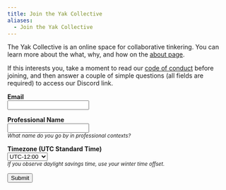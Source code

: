 ```yaml
---
title: Join the Yak Collective
aliases:
  - Join the Yak Collective
---
```

The Yak Collective is an online space for collaborative tinkering. You can learn more about the what, why, and how on the [about page](about.md).

If this interests you, take a moment to read our [code of conduct](https://roamresearch.com/#/app/ArtOfGig/page/CF_GEWrWq) before joining, and then answer a couple of simple questions (all fields are required) to access our Discord link.

<form id="join" name="join" method="post" netlify>
	<p>
		<label for="email"><strong>Email</strong></label><br>
		<input class="input" id="email" name="email" type="email" required>
	</p>
	<p>
		<label for="name"><strong>Professional Name</strong><label><br>
		<input class="input" id="name" name="name" type="text" required><br>
		<small><em>What name do you go by in professional contexts?</em></small>
	</p>
	<p>
		<label for="timezone"><strong>Timezone (UTC Standard Time)</strong></label><br>
		<select id="timezone" name="timezone" required>
			<option value="UTC-12:00">UTC-12:00</option>
			<option value="UTC-11:00">UTC-11:00</option>
			<option value="UTC-10:00">UTC-10:00</option>
			<option value="UTC-09:00">UTC-09:00</option>
			<option value="UTC-08:00">UTC-08:00</option>
			<option value="UTC-07:00">UTC-07:00</option>
			<option value="UTC-06:00">UTC-06:00</option>
			<option value="UTC-05:00">UTC-05:00</option>
			<option value="UTC-04:30">UTC-04:30</option>
			<option value="UTC-04:00">UTC-04:00</option>
			<option value="UTC-03:00">UTC-03:00</option>
			<option value="UTC-02:30">UTC-02:30</option>
			<option value="UTC-02:00">UTC-02:00</option>
			<option value="UTC-01:00">UTC-01:00</option>
			<option value="UTC+00:00">UTC+00:00</option>
			<option value="UTC+01:00">UTC+01:00</option>
			<option value="UTC+02:00">UTC+02:00</option>
			<option value="UTC+03:00">UTC+03:00</option>
			<option value="UTC+03:30">UTC+03:30</option>
			<option value="UTC+04:00">UTC+04:00</option>
			<option value="UTC+04:30">UTC+04:30</option>
			<option value="UTC+05:00">UTC+05:00</option>
			<option value="UTC+05:30">UTC+05:30</option>
			<option value="UTC+05:45">UTC+05:45</option>
			<option value="UTC+06:00">UTC+06:00</option>
			<option value="UTC+06:30">UTC+06:30</option>
			<option value="UTC+07:00">UTC+07:00</option>
			<option value="UTC+08:00">UTC+08:00</option>
			<option value="UTC+09:00">UTC+09:00</option>
			<option value="UTC+10:00">UTC+10:00</option>
			<option value="UTC+10:30">UTC+10:30</option>
			<option value="UTC+11:00">UTC+11:00</option>
			<option value="UTC+12:00">UTC+12:00</option>
			<option value="UTC+13:00">UTC+13:00</option>
			<option value="UTC+14:00">UTC+14:00</option>
		</select><br>
		<small><em>If you observe daylight savings time, use your winter time offset.</em></small>
	</p>
	<p>
		<button type="submit">Submit</button>
	</p>
</form>
